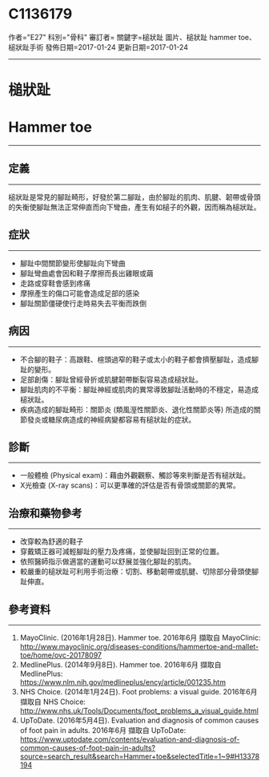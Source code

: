 # C1136179
作者="E27"
科別="骨科"
審訂者=
關鍵字=槌狀趾 圖片、槌狀趾 hammer toe、槌狀趾手術
發佈日期=2017-01-24
更新日期=2017-01-24

----------
# 槌狀趾
# Hammer toe
----------
## 定義
----------

槌狀趾是常見的腳趾畸形，好發於第二腳趾，由於腳趾的肌肉、肌腱、韌帶或骨頭的失衡使腳趾無法正常伸直而向下彎曲，產生有如槌子的外觀，因而稱為槌狀趾。

## 症狀
----------
- 腳趾中間關節變形使腳趾向下彎曲
- 腳趾彎曲處會因和鞋子摩擦而長出雞眼或繭
- 走路或穿鞋會感到疼痛
- 摩擦產生的傷口可能會造成足部的感染
- 腳趾關節僵硬使行走時易失去平衡而跌倒
## 病因
----------
- 不合腳的鞋子：高跟鞋、楦頭過窄的鞋子或太小的鞋子都會擠壓腳趾，造成腳趾的變形。
- 足部創傷：腳趾曾經骨折或肌腱韌帶斷裂容易造成槌狀趾。
- 腳趾肌肉的不平衡：腳趾神經或肌肉的異常導致腳趾活動時的不穩定，易造成槌狀趾。
- 疾病造成的腳趾畸形：關節炎 (類風溼性關節炎、退化性關節炎等) 所造成的關節發炎或糖尿病造成的神經病變都容易有槌狀趾的症狀。
## 診斷
----------
- 一般體檢 (Physical exam)：藉由外觀觀察、觸診等來判斷是否有槌狀趾。
- X光檢查 (X-ray scans)：可以更準確的評估是否有骨頭或關節的異常。
## 治療和藥物參考
----------
- 改穿較為舒適的鞋子
- 穿戴矯正器可減輕腳趾的壓力及疼痛，並使腳趾回到正常的位置。
- 依照醫師指示做適當的運動可以舒展並強化腳趾的肌肉。
- 較嚴重的槌狀趾可利用手術治療：切割、移動韌帶或肌腱、切除部分骨頭使腳趾伸直。
## 參考資料
----------
1. MayoClinic. (2016年1月28日). Hammer toe. 2016年6月 擷取自 MayoClinic: 
  http://www.mayoclinic.org/diseases-conditions/hammertoe-and-mallet-toe/home/ovc-20178097
2. MedlinePlus. (2014年9月8日). Hammer toe. 2016年6月 擷取自 MedlinePlus: 
  https://www.nlm.nih.gov/medlineplus/ency/article/001235.htm
3. NHS Choice. (2014年1月24日). Foot problems: a visual guide. 2016年6月 擷取自 NHS Choice: 
  http://www.nhs.uk/Tools/Documents/foot_problems_a_visual_guide.html
4. UpToDate. (2016年5月4日). Evaluation and diagnosis of common causes of foot pain in adults. 2016年6月 擷取自 UpToDate: 
  https://www.uptodate.com/contents/evaluation-and-diagnosis-of-common-causes-of-foot-pain-in-adults?source=search_result&search=Hammer+toe&selectedTitle=1~9#H13378194

